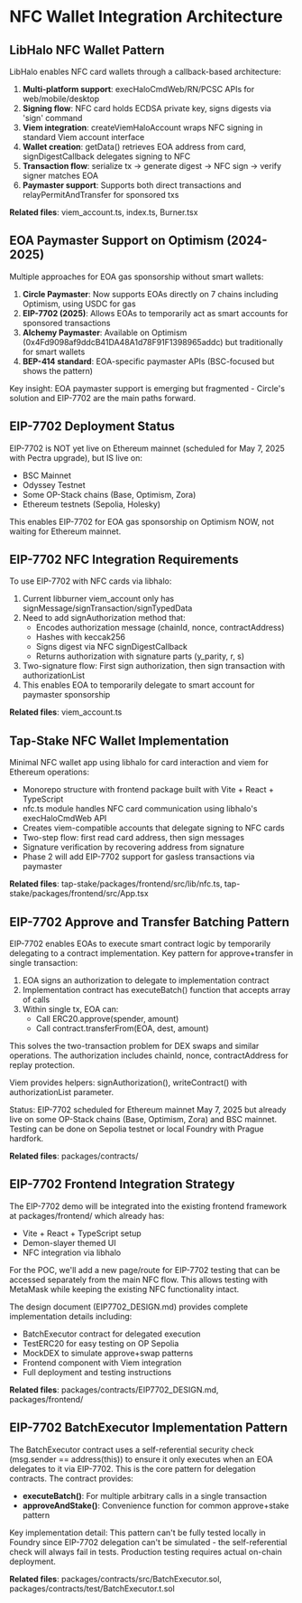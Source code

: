 # NFC Wallet Integration Architecture

## LibHalo NFC Wallet Pattern
LibHalo enables NFC card wallets through a callback-based architecture:
1. **Multi-platform support**: execHaloCmdWeb/RN/PCSC APIs for web/mobile/desktop
2. **Signing flow**: NFC card holds ECDSA private key, signs digests via 'sign' command
3. **Viem integration**: createViemHaloAccount wraps NFC signing in standard Viem account interface
4. **Wallet creation**: getData() retrieves EOA address from card, signDigestCallback delegates signing to NFC
5. **Transaction flow**: serialize tx → generate digest → NFC sign → verify signer matches EOA
6. **Paymaster support**: Supports both direct transactions and relayPermitAndTransfer for sponsored txs

**Related files**: viem_account.ts, index.ts, Burner.tsx

## EOA Paymaster Support on Optimism (2024-2025)
Multiple approaches for EOA gas sponsorship without smart wallets:
1. **Circle Paymaster**: Now supports EOAs directly on 7 chains including Optimism, using USDC for gas
2. **EIP-7702 (2025)**: Allows EOAs to temporarily act as smart accounts for sponsored transactions
3. **Alchemy Paymaster**: Available on Optimism (0x4Fd9098af9ddcB41DA48A1d78F91F1398965addc) but traditionally for smart wallets
4. **BEP-414 standard**: EOA-specific paymaster APIs (BSC-focused but shows the pattern)

Key insight: EOA paymaster support is emerging but fragmented - Circle's solution and EIP-7702 are the main paths forward.

## EIP-7702 Deployment Status
EIP-7702 is NOT yet live on Ethereum mainnet (scheduled for May 7, 2025 with Pectra upgrade), but IS live on:
- BSC Mainnet
- Odyssey Testnet  
- Some OP-Stack chains (Base, Optimism, Zora)
- Ethereum testnets (Sepolia, Holesky)

This enables EIP-7702 for EOA gas sponsorship on Optimism NOW, not waiting for Ethereum mainnet.

## EIP-7702 NFC Integration Requirements
To use EIP-7702 with NFC cards via libhalo:
1. Current libburner viem_account only has signMessage/signTransaction/signTypedData
2. Need to add signAuthorization method that:
   - Encodes authorization message (chainId, nonce, contractAddress)
   - Hashes with keccak256
   - Signs digest via NFC signDigestCallback
   - Returns authorization with signature parts (y_parity, r, s)
3. Two-signature flow: First sign authorization, then sign transaction with authorizationList
4. This enables EOA to temporarily delegate to smart account for paymaster sponsorship

**Related files**: viem_account.ts

## Tap-Stake NFC Wallet Implementation
Minimal NFC wallet app using libhalo for card interaction and viem for Ethereum operations:
- Monorepo structure with frontend package built with Vite + React + TypeScript
- nfc.ts module handles NFC card communication using libhalo's execHaloCmdWeb API
- Creates viem-compatible accounts that delegate signing to NFC cards  
- Two-step flow: first read card address, then sign messages
- Signature verification by recovering address from signature
- Phase 2 will add EIP-7702 support for gasless transactions via paymaster

**Related files**: tap-stake/packages/frontend/src/lib/nfc.ts, tap-stake/packages/frontend/src/App.tsx

## EIP-7702 Approve and Transfer Batching Pattern
EIP-7702 enables EOAs to execute smart contract logic by temporarily delegating to a contract implementation. Key pattern for approve+transfer in single transaction:

1. EOA signs an authorization to delegate to implementation contract
2. Implementation contract has executeBatch() function that accepts array of calls
3. Within single tx, EOA can:
   - Call ERC20.approve(spender, amount)
   - Call contract.transferFrom(EOA, dest, amount)

This solves the two-transaction problem for DEX swaps and similar operations. The authorization includes chainId, nonce, contractAddress for replay protection.

Viem provides helpers: signAuthorization(), writeContract() with authorizationList parameter.

Status: EIP-7702 scheduled for Ethereum mainnet May 7, 2025 but already live on some OP-Stack chains (Base, Optimism, Zora) and BSC mainnet. Testing can be done on Sepolia testnet or local Foundry with Prague hardfork.

**Related files**: packages/contracts/

## EIP-7702 Frontend Integration Strategy
The EIP-7702 demo will be integrated into the existing frontend framework at packages/frontend/ which already has:
- Vite + React + TypeScript setup
- Demon-slayer themed UI
- NFC integration via libhalo

For the POC, we'll add a new page/route for EIP-7702 testing that can be accessed separately from the main NFC flow. This allows testing with MetaMask while keeping the existing NFC functionality intact.

The design document (EIP7702_DESIGN.md) provides complete implementation details including:
- BatchExecutor contract for delegated execution
- TestERC20 for easy testing on OP Sepolia
- MockDEX to simulate approve+swap patterns
- Frontend component with Viem integration
- Full deployment and testing instructions

**Related files**: packages/contracts/EIP7702_DESIGN.md, packages/frontend/

## EIP-7702 BatchExecutor Implementation Pattern
The BatchExecutor contract uses a self-referential security check (msg.sender == address(this)) to ensure it only executes when an EOA delegates to it via EIP-7702. This is the core pattern for delegation contracts. The contract provides:
- **executeBatch()**: For multiple arbitrary calls in a single transaction
- **approveAndStake()**: Convenience function for common approve+stake pattern

Key implementation detail: This pattern can't be fully tested locally in Foundry since EIP-7702 delegation can't be simulated - the self-referential check will always fail in tests. Production testing requires actual on-chain deployment.

**Related files**: packages/contracts/src/BatchExecutor.sol, packages/contracts/test/BatchExecutor.t.sol